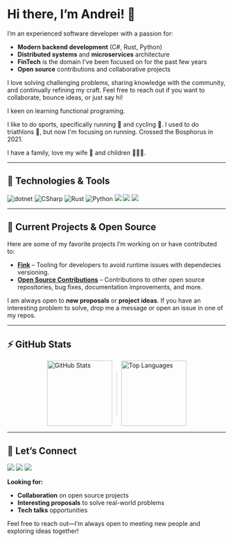 # Hi there, I’m Andrei! 👋

I’m an experienced software developer with a passion for:

- **Modern backend development** (C#, Rust, Python)
- **Distributed systems** and **microservices** architecture
- **FinTech** is the domain I've been focused on for the past few years
- **Open source** contributions and collaborative projects

I love solving challenging problems, sharing knowledge with the community, and continually refining my craft. Feel free to reach out if you want to collaborate, bounce ideas, or just say hi!

I keen on learning functional programing. 

I like to do sports, specifically running 🏃 and cycling 🚴. I used to do triathlons 🏅, but now I'm focusing on running. Crossed the Bosphorus in 2021.

I have a family, love my wife 👧 and children 🧒🧒🧒.

---

## 🚀 Technologies & Tools

<p align="left">
  <img src="https://img.shields.io/badge/Platform-.NET-512BD4" alt="dotnet" />
  <img src="https://img.shields.io/badge/Language-С%23-239120?logo=csharp" alt="CSharp" />
  <img src="https://img.shields.io/badge/Language-Rust-brown?logo=rust" alt="Rust" />
  <img src="https://img.shields.io/badge/Language-Python-yellow?logo=python" alt="Python" />
  <img src="https://img.shields.io/badge/RabbitMQ-broker-FF6600?logo=rabbitmq" />
  <img src="https://img.shields.io/badge/MS%20SQL%20Server-Database-CC2927?logo=microsoft" />
  <img src="https://img.shields.io/badge/Redis-cache-DC382D?logo=redis" />
</p>

---

## 🔭 Current Projects & Open Source

Here are some of my favorite projects I’m working on or have contributed to:

- [**Fink**](https://github.com/tarurar/fink) – Tooling for developers to avoid runtime issues with dependecies versioning.
- [**Open Source Contributions**](https://github.com/dotnet/roslyn-analyzers) – Contributions to other open source repositories, bug fixes, documentation improvements, and more.

I am always open to **new proposals** or **project ideas**. If you have an interesting problem to solve, drop me a message or open an issue in one of my repos.

---

## ⚡ GitHub Stats

<div style="display: flex; align-items: center; justify-content: center;">
  <img src="https://github-readme-stats.vercel.app/api?username=tarurar&show_icons=true&theme=default" alt="GitHub Stats" height="150" />
  <div style="width: 1px; height: 100px; background-color: #ccc; margin: 0 10px;"></div>
  <img src="https://github-readme-stats.vercel.app/api/top-langs/?username=tarurar&layout=compact&theme=default" alt="Top Languages" height="150" />
</div>

---

## 🤝 Let’s Connect

<p>
  <a href="www.linkedin.com/in/andrei-tarutin-a3404191"><img src="https://img.shields.io/badge/-LinkedIn-blue?style=flat-square&logo=linkedin" /></a>
  <a href="https://x.com/atarutin"><img src="https://img.shields.io/badge/-Twitter-1da1f2?style=flat-square&logo=x" /></a>
  <a href="https://t.me/atarutin"><img src="https://img.shields.io/badge/-Telegram-1da1f2?style=flat-square&logo=telegram&logoColor=FFFFFF" /></a>
</p>

**Looking for:**  
- **Collaboration** on open source projects  
- **Interesting proposals** to solve real-world problems  
- **Tech talks** opportunities

Feel free to reach out—I’m always open to meeting new people and exploring ideas together!
